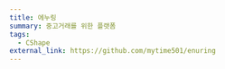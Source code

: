 ```yaml
---
title: 에누링
summary: 중고거래를 위한 플랫폼
tags:
  - CShape
external_link: https://github.com/mytime501/enuring
---
```

